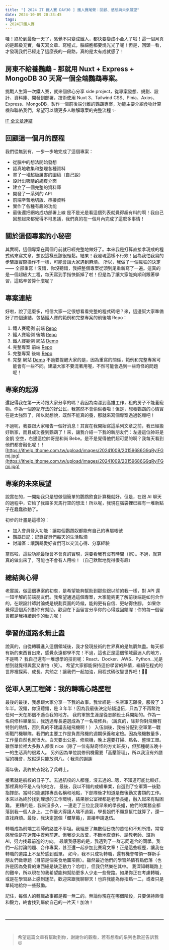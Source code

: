 ```yaml
---
title: "[ 2024 IT 鐵人賽 DAY30 ] 鐵人賽尾聲：回顧、感想與未來展望"
date: 2024-10-09 20:33:45
tags: 
- 2024IT鐵人賽
---
```



哇！終於到最後一天了，感覺不只變成鐵人，都快要變成小金人了啦！這一個月真的是超級充實，每天寫文章、寫程式，腦細胞都要燒光光了呢！但是，回頭一看，才發現我們已經走了這麼長的一段路，真的是太有成就感了！

<!--more-->

<div class="cus-intro-box">
    <h2>房東不給養鸚鵡 - 那就用 Nuxt + Express + MongoDB 30 天寫一個全端鸚鵡專案。</h2>
    <p>挑戰人生第一次鐵人賽，就來個佛心分享 side project，從專案發想、規劃、設計、資料庫、開發到部署，技術使用 Nuxt 3、Tailwind CSS、Pinia、Axios、Express、MongoDB，製作一個前後端分離的鸚鵡專案，功能主要介紹食物計算機和聯絡我們，希望可以讓更多人瞭解專案的完整流程 ✨</p>
    <a href="https://ithelp.ithome.com.tw/users/20159686/ironman/7564" target="_blank">IT 全文章連結</a>
</div>

## 回顧這一個月的歷程

我們從無到有，一步一步地完成了這個專案：
- 從腦中的想法開始發想
- 認真地收集和整理各種資料
- 畫了一堆超級厲害的圖稿（自己說）
- 設計出吸睛的網頁介面
- 建立了一個完整的資料庫
- 開發了一系列的 API
- 前端辛苦地切版、串接資料
- 實作了各種有趣的功能
- 最後還把網站成功部署上線
是不是光是看這個列表就覺得超有料的啊！我自己回想起來都覺得不可思議，我們真的在一個月內完成了這麼多事情！

## 關於這個專案的小秘密

其實啊，這個專案在兩個月前就已經完整地做好了。本來我是打算直接拿現成的程式碼來寫文章，想說這樣應該很輕鬆。結果！我發現這樣不行欸！因為我怕我寫的步驟跟實際操作不一樣，可能會讓大家遇到麻煩。
所以，我做了一個瘋狂的決定 —— 全部重寫！沒錯，你沒聽錯，我把整個專案從頭到尾重新寫了一遍。這真的是一個超級大工程，每天寫到手指快斷掉了啦！但是為了讓大家能夠順利跟著學習，這點辛苦算什麼呢？

## 專案連結

好啦，說了這麼多，相信大家一定很想看看完整的程式碼吧？來，這邊幫大家準備好了四個連結，包括鐵人賽的範例和完整專案的前後端 Repo：
1. 鐵人賽範例 前端 [Repo](https://github.com/sunny96087/2024it-test-web)
2. 鐵人賽範例 後端 [Repo](https://github.com/sunny96087/2024it-test-app)
3. 鐵人賽範例 網站 [Demo](https://2024it-test-web.vercel.app/)
4. 完整專案 前端 [Repo](https://github.com/sunny96087/parrot_web)
5. 完整專案 後端 [Repo](https://github.com/sunny96087/parrot_api)
6. 完整 網站 [Demo](https://parrot.2fishs.com/)
不過要提醒大家的是，因為重寫的關係，範例和完整專案可能會有一些不同。建議大家不要混著用喔，不然可能會遇到一些奇怪的問題呢！

## 專案的起源

還記得我在第一天時跟大家分享的嗎？我因為南漂到高雄工作，租的房子不能養寵物。作為一個遵紀守法的好公民，我當然不會偷偷養啦！但是，想養鸚鵡的心情實在是太強烈了，所以就想說，既然不能真的養，那就來寫個專案過過乾癮吧！

不過呢，我要跟大家報告一個好消息！其實在我開始寫這系列文章之前，我已經搬好新家，而且成功養到鸚鵡了！來，讓我介紹一下我的新朋友們：左邊這位帥哥是金凱 空空，右邊這位帥哥是和尚 Bebe。是不是覺得他們超可愛的啊？我每天看到他們都會融化呢！
![https://ithelp.ithome.com.tw/upload/images/20241009/20159686G9qRylFGmj.jpg](https://ithelp.ithome.com.tw/upload/images/20241009/20159686G9qRylFGmj.jpg)

## 專案的未來展望

說實在的，一開始我只是想做個簡單的鸚鵡飲食計算機就好。但是，在跟 AI 聊天的過程中，它給了我超多天馬行空的想法！所以呢，我現在腦袋裡已經有一堆新點子在蠢蠢欲動了。

初步的計畫是這樣的：
- 加入會員登入功能：讓每個鸚鵡奴都能有自己的專屬帳號
- 鸚鵡日記：記錄寶貝們每天的生活點滴
- 討論區：讓鸚鵡愛好者們可以交流心得、分享經驗

當然啦，這些功能最後會不會真的實現，還要看我有沒有時間（誤）。不過，就算真的做出來了，可能也不會有人用啦！（自己默默地覺得很有趣）

## 總結與心得

老實說，做這個專案的初衷，是希望能夠幫助到那些跟以前的我一樣，對 API 還一知半解的前端朋友們。我希望通過這個專案，大家能夠更了解前後端是如何合作的，在跟設計師討論或是規劃頁面的時候，能夠更有自信、更站得住腳。
如果你覺得這個系列對你有幫助，歡迎在下面留言分享你的心得或回饋喔！你的每一個留言都是我持續創作的動力呢！

## 學習的道路永無止盡

說真的，自從轉職進入這個領域後，我才發現技術的世界真的是無窮無盡。每天都有新的東西冒出來，感覺永遠都學不完！不過，這也正是這個領域最迷人的地方，不是嗎？
我自己還有一堆想學的技術呢：React、Docker、AWS、Python...光是想到就覺得興奮又害怕（笑）。
希望大家都能保持這份學習的熱情，繼續在程式的世界裡探索、成長。共勉之！讓我們一起加油，用程式碼改變世界吧！💪✨

## 從軍人到工程師：我的轉職心路歷程

最後的最後，我想跟大家分享一下我的故事。我曾經是一名空軍志願役，服役了 3 年半。沒錯，你沒聽錯，是 3 年半！因為我最後決定賠錢退伍，只為了不再蹉跎任何一天在那個不適合我的地方。
我的軍旅生涯是從志願役士兵開始的。作為一名飛修科畢業生，我透過專長遴選成為了一名飛修兵。（說真的，除非你對飛機有特別的熱情，否則真的不建議去碰飛機啊！）
入伍訓後，我被分配到空軍第一戰術戰鬥機聯隊。我們的主要工作是負責飛機的週期保養和定檢。因為飛機數量多，工作量自然也就很大。白天要出公差、修飛機，晚上還要打掃、點名、整理工單。雖然單位裡大多數人都很 nice（除了一位有點奇怪的方丈班長），但那種朝五晚十一的生活真的很累人。
另外因為單位說修飛機需要「高壓管理」，所以我沒有外膳宿的機會，放假還只能放洞八。（ 我真的謝謝

兩年後，我終於去報名了兵轉士。

接著就是航校的日子了。去過航校的人都懂，沒去過的...嗯，不知道可能比較好。那裡真的不是人待的地方。
最後，我以不錯的成績畢業，自選到了空軍第一後勤指揮部。當時只能選擇專長名稱和地點，下部隊後才知道是做後勤文書類的工作。本來以為終於找到理想的工作環境，結果辦公室裡都是老學長姐，融入起來有點困難。
更糟的是，我來沒多久，一連走了三位比我早來的學長姐，他們的業務全都落到我一個人身上。工作量大得讓人喘不過氣，學長姐們不願意幫忙就算了，還一直找麻煩。最後，我決定當個「爛草莓」，直接申請退伍。

轉職成為前端工程師的路並不平坦。我經歷了無數個日夜的苦惱和不知所措，常常感覺像是在迷霧中摸索前進。但我從未放棄，不斷地查資料、請教老師、諮詢 AI，努力找尋前進的方向。
最讓我感恩的是，我遇到了一群志同道合的同學。我們一起討論問題、合作專案，甚至還一起參加比賽寫文章！正是這些經歷，讓我在轉職的道路上不至於感到孤單。
如今，我不只成功轉職，還有機會帶領一群新手朋友們做專題（目前是個美食地圖項目）。雖然最近他們的學習熱情有點低落（也許是因為免費的東西總是缺乏動力？哈哈），但我仍然樂在其中。
我深知轉職路上的艱辛，所以現在的我希望能夠幫助更多人少走一些彎路。如果你正在考慮轉職，或是在學習路上感到迷茫，歡迎來跟我聊聊天！也許我能為你指點一二，或者只是單純地給你一些鼓勵。

記住，每個人的轉職故事都是獨一無二的。無論你現在在哪個階段，只要保持熱情和毅力，終會找到屬於自己的一片天！加油！

<br />
<hr />
<br />

> 希望這篇文章有幫助到你，謝謝你的觀看，若有想看的系列也歡迎告訴我 😉